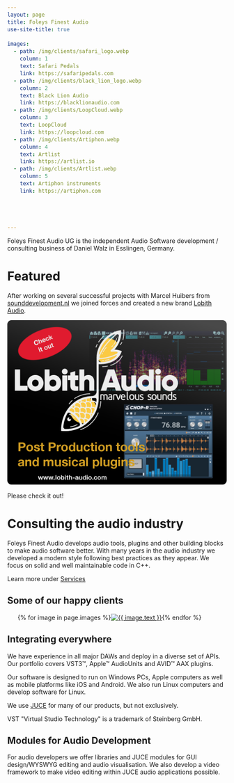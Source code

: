 ```yaml
---
layout: page
title: Foleys Finest Audio
use-site-title: true

images:
  - path: /img/clients/safari_logo.webp
    column: 1
    text: Safari Pedals
    link: https://safaripedals.com
  - path: /img/clients/black_lion_logo.webp
    column: 2
    text: Black Lion Audio
    link: https://blacklionaudio.com
  - path: /img/clients/LoopCloud.webp
    column: 3
    text: LoopCloud
    link: https://loopcloud.com
  - path: /img/clients/Artiphon.webp
    column: 4
    text: Artlist
    link: https://artlist.io
  - path: /img/clients/Artlist.webp
    column: 5
    text: Artiphon instruments
    link: https://artiphon.com




---
```


Foleys Finest Audio UG is the independent Audio Software development / consulting business
of Daniel Walz in Esslingen, Germany.

Featured
========

After working on several successful projects with Marcel Huibers from [sounddevelopment.nl](https://www.sounddevelopment.nl/)
we joined forces and created a new brand [Lobith Audio](https://lobith-audio.com).

[<img src="img/lobith-featured.png" alt=" Lobith Audio teaser panel">](https://lobith-audio.com)

Please check it out! 


Consulting the audio industry
=============================

Foleys Finest Audio develops audio tools, plugins and other building blocks to
make audio software better. With many years in the audio industry we developed
a modern style following best practices as they appear. We focus on solid and
well maintainable code in C++.

Learn more under [Services](/services)

Some of our happy clients
-------------------------

<ul style="display: flex; list-style: none">
  {% for image in page.images %}
    <li class="horizontal-list">
      <a href="{{ image.link }}" target="_blank"><img src="{{ image.path }}" alt="{{ image.text }}" width="150px" height="150px"></a>
    </li>
  {% endfor %}
</ul>


Integrating everywhere
----------------------

We have experience in all major DAWs and deploy in a diverse set of APIs.
Our portfolio covers VST3&#x2122;, Apple&#x2122; AudioUnits and AVID&#x2122; AAX plugins.

Our software is designed to run on Windows PCs, Apple computers as well as
mobile platforms like iOS and Android. We also run Linux computers and develop
software for Linux.

We use [JUCE](https://juce.com) for many of our products, but not exclusively.

VST "Virtual Studio Technology" is a trademark of Steinberg GmbH.

Modules for Audio Development
-----------------------------

For audio developers we offer libraries and JUCE modules for GUI design/WYSWYG 
editing and audio visualisation. We also develop a video framework to make
video editing within JUCE audio applications possible.


